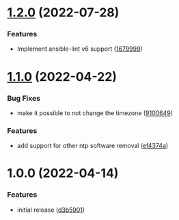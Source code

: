 # [1.2.0](https://github.com/de-it-krachten/ansible-role-timesync/compare/v1.1.0...v1.2.0) (2022-07-28)


### Features

* Implement ansible-lint v6 support ([1679999](https://github.com/de-it-krachten/ansible-role-timesync/commit/167999992d22d62cda626820077edbf7885898a7))

# [1.1.0](https://github.com/de-it-krachten/ansible-role-timesync/compare/v1.0.0...v1.1.0) (2022-04-22)


### Bug Fixes

* make it possible to not change the timezone ([9100649](https://github.com/de-it-krachten/ansible-role-timesync/commit/9100649e79d01830707e05548f49b4f102c31ee9))


### Features

* add support for other ntp software removal ([ef4374a](https://github.com/de-it-krachten/ansible-role-timesync/commit/ef4374a4135c18e1d370e7939ad4f588e0b1b6fa))

# 1.0.0 (2022-04-14)


### Features

* initial release ([d3b5901](https://github.com/de-it-krachten/ansible-role-timesync/commit/d3b59018c2fb324309a2024b79d108fe47718bfa))
